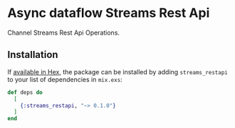 # Async dataflow Streams Rest Api

Channel Streams Rest Api Operations.

## Installation

If [available in Hex](https://hex.pm/docs/publish), the package can be installed
by adding `streams_restapi` to your list of dependencies in `mix.exs`:

```elixir
def deps do
  [
    {:streams_restapi, "~> 0.1.0"}
  ]
end
```
